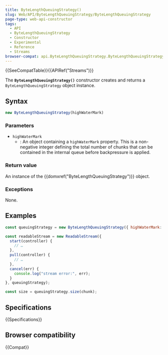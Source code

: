 ```yaml
---
title: ByteLengthQueuingStrategy()
slug: Web/API/ByteLengthQueuingStrategy/ByteLengthQueuingStrategy
page-type: web-api-constructor
tags:
  - API
  - ByteLengthQueuingStrategy
  - Constructor
  - Experimental
  - Reference
  - Streams
browser-compat: api.ByteLengthQueuingStrategy.ByteLengthQueuingStrategy
---
```

{{SeeCompatTable}}{{APIRef("Streams")}}

The **`ByteLengthQueuingStrategy()`**
constructor creates and returns a `ByteLengthQueuingStrategy` object
instance.

## Syntax

```js
new ByteLengthQueuingStrategy(highWaterMark)
```

### Parameters

- `highWaterMark`
  - : An object containing a `highWaterMark` property. This is a non-negative
    integer defining the total number of chunks that can be contained in the internal
    queue before backpressure is applied.

### Return value

An instance of the {{domxref("ByteLengthQueuingStrategy")}} object.

### Exceptions

None.

## Examples

```js
const queuingStrategy = new ByteLengthQueuingStrategy({ highWaterMark: 1 });

const readableStream = new ReadableStream({
  start(controller) {
    // …
  },
  pull(controller) {
    // …
  },
  cancel(err) {
    console.log("stream error:", err);
  }
}, queuingStrategy);

const size = queuingStrategy.size(chunk);
```

## Specifications

{{Specifications}}

## Browser compatibility

{{Compat}}
